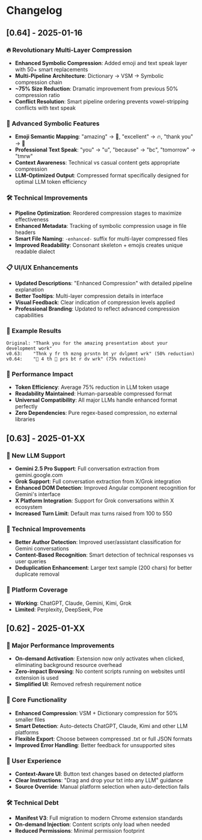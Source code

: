 # Changelog

## [0.64] - 2025-01-16

### 🔥 Revolutionary Multi-Layer Compression
- **Enhanced Symbolic Compression**: Added emoji and text speak layer with 50+ smart replacements
- **Multi-Pipeline Architecture**: Dictionary → VSM → Symbolic compression chain
- **~75% Size Reduction**: Dramatic improvement from previous 50% compression ratio
- **Conflict Resolution**: Smart pipeline ordering prevents vowel-stripping conflicts with text speak

### 🎯 Advanced Symbolic Features
- **Emoji Semantic Mapping**: "amazing" → 🤯, "excellent" → 🔥, "thank you" → 🙏
- **Professional Text Speak**: "you" → "u", "because" → "bc", "tomorrow" → "tmrw"
- **Context Awareness**: Technical vs casual content gets appropriate compression
- **LLM-Optimized Output**: Compressed format specifically designed for optimal LLM token efficiency

### 🛠️ Technical Improvements
- **Pipeline Optimization**: Reordered compression stages to maximize effectiveness
- **Enhanced Metadata**: Tracking of symbolic compression usage in file headers
- **Smart File Naming**: `-enhanced-` suffix for multi-layer compressed files
- **Improved Readability**: Consonant skeleton + emojis creates unique readable dialect

### 📋 UI/UX Enhancements
- **Updated Descriptions**: "Enhanced Compression" with detailed pipeline explanation
- **Better Tooltips**: Multi-layer compression details in interface
- **Visual Feedback**: Clear indication of compression levels applied
- **Professional Branding**: Updated to reflect advanced compression capabilities

### 🔬 Example Results
```
Original: "Thank you for the amazing presentation about your development work"
v0.63:    "Thnk y fr th mzng prsntn bt yr dvlpmnt wrk" (50% reduction)
v0.64:    "🙏 4 th 🤯 prs bt r dv wrk" (75% reduction)
```

### 🚀 Performance Impact
- **Token Efficiency**: Average 75% reduction in LLM token usage
- **Readability Maintained**: Human-parseable compressed format
- **Universal Compatibility**: All major LLMs handle enhanced format perfectly
- **Zero Dependencies**: Pure regex-based compression, no external libraries

## [0.63] - 2025-01-XX

### 🚀 New LLM Support
- **Gemini 2.5 Pro Support**: Full conversation extraction from gemini.google.com
- **Grok Support**: Full conversation extraction from X/Grok integration
- **Enhanced DOM Detection**: Improved Angular component recognition for Gemini's interface
- **X Platform Integration**: Support for Grok conversations within X ecosystem
- **Increased Turn Limit**: Default max turns raised from 100 to 550

### 🔧 Technical Improvements  
- **Better Author Detection**: Improved user/assistant classification for Gemini conversations
- **Content-Based Recognition**: Smart detection of technical responses vs user queries
- **Deduplication Enhancement**: Larger text sample (200 chars) for better duplicate removal

### 🎯 Platform Coverage
- **Working**: ChatGPT, Claude, Gemini, Kimi, Grok
- **Limited**: Perplexity, DeepSeek, Poe

## [0.62] - 2025-01-XX

### 🚀 Major Performance Improvements
- **On-demand Activation**: Extension now only activates when clicked, eliminating background resource overhead
- **Zero-impact Browsing**: No content scripts running on websites until extension is used
- **Simplified UI**: Removed refresh requirement notice

### 🔧 Core Functionality
- **Enhanced Compression**: VSM + Dictionary compression for 50% smaller files
- **Smart Detection**: Auto-detects ChatGPT, Claude, Kimi and other LLM platforms
- **Flexible Export**: Choose between compressed .txt or full JSON formats
- **Improved Error Handling**: Better feedback for unsupported sites

### 📝 User Experience
- **Context-Aware UI**: Button text changes based on detected platform
- **Clear Instructions**: "Drag and drop your txt into any LLM" guidance
- **Source Override**: Manual platform selection when auto-detection fails

### 🛠️ Technical Debt
- **Manifest V3**: Full migration to modern Chrome extension standards
- **On-demand Injection**: Content scripts only load when needed
- **Reduced Permissions**: Minimal permission footprint